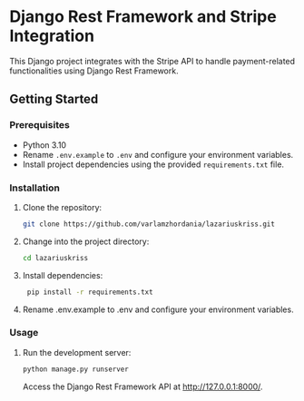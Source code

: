 # Django Rest Framework and Stripe Integration

This Django project integrates with the Stripe API to handle payment-related functionalities using Django Rest
Framework.

## Getting Started

### Prerequisites

- Python 3.10
- Rename `.env.example` to `.env` and configure your environment variables.
- Install project dependencies using the provided `requirements.txt` file.

### Installation

1. Clone the repository:

   ```bash
   git clone https://github.com/varlamzhordania/lazariuskriss.git
   ```

2. Change into the project directory:

    ```bash
    cd lazariuskriss
    ```

3. Install dependencies:

   ```bash
    pip install -r requirements.txt
   ```

4. Rename .env.example to .env and configure your environment variables.

### Usage

1. Run the development server:

   ```bash
   python manage.py runserver
   ```
   
   Access the Django Rest Framework API at http://127.0.0.1:8000/.